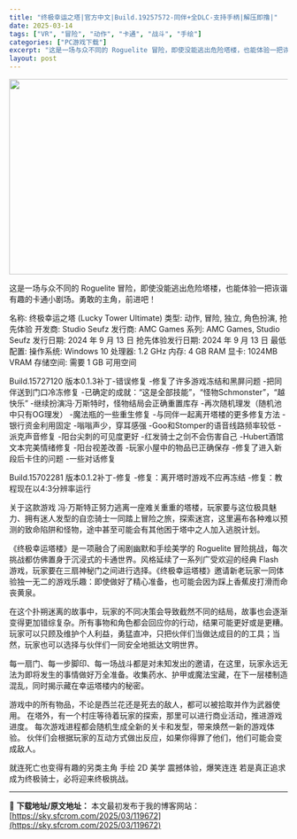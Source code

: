 ```yaml
---
title: "终极幸运之塔|官方中文|Build.19257572-同伴+全DLC-支持手柄|解压即撸|"
date: 2025-03-14
tags: ["VR", "冒险", "动作", "卡通", "战斗", "手绘"]
categories: ["PC游戏下载"]
excerpt: "这是一场与众不同的 Roguelite 冒险，即使没能逃出危险塔楼，也能体验一把诙谐有趣的卡通小剧场。勇敢的主角，前进吧！ 名称: 终极幸运之塔 (Lucky Tower Ultimate) 类型: 动作, 冒险, 独立, 角色扮演, 抢先体验 开发商: Studio Seufz 发行商: AMC &hellip;"
layout: post
---
```


<img class="aligncenter size-full wp-image-119657" src="https://sky.sfcrom.com/wp-content/uploads/2025/03/2025031407182389.webp" alt="" width="616" height="353" />

这是一场与众不同的 Roguelite 冒险，即使没能逃出危险塔楼，也能体验一把诙谐有趣的卡通小剧场。勇敢的主角，前进吧！

名称: 终极幸运之塔 (Lucky Tower Ultimate)
类型: 动作, 冒险, 独立, 角色扮演, 抢先体验
开发商: Studio Seufz
发行商: AMC Games
系列: AMC Games, Studio Seufz
发行日期: 2024 年 9 月 13 日
抢先体验发行日期: 2024 年 9 月 13 日
最低配置:
操作系统: Windows 10
处理器: 1.2 GHz
内存: 4 GB RAM
显卡: 1024MB VRAM
存储空间: 需要 1 GB 可用空间

Build.15727120
版本0.1.3补丁-错误修复
-修复了许多游戏冻结和黑屏问题
-把同伴送到门口冷冻修复
-已确定的成就：“这是全部技能”，“怪物Schmonster”，“越快乐”
-继续扮演冯·万斯特时，怪物结局会正确重置库存
-再次随机理发（随机池中只有OG理发）
-魔法瓶的一些重生修复
-与同伴一起离开塔楼的更多修复方法
-银行资金利用固定
-嗡嗡声少，穿耳感强
-Goo和Stomper的语音线路频率较低
-派克声音修复
-阳台尖刺的可见度更好
-红发骑士之剑不会伤害自己
-Hubert酒馆文本完美情绪修复
-阳台视差改善
-玩家小屋中的物品已正确保存
-修复了进入新段后卡住的问题
-一些对话修复

Build.15702281
版本0.1.2补丁-修复
-修复：离开塔时游戏不应再冻结
-修复：教程现在以4:3分辨率运行

关于这款游戏
冯·万斯特正努力逃离一座难关重重的塔楼，玩家要与这位极具魅力、拥有迷人发型的自恋骑士一同踏上冒险之旅，探索迷宫，这里遍布各种难以预测的致命陷阱和怪物，途中甚至可能会有其他困于塔中之人加入逃脱计划。

《终极幸运塔楼》是一项融合了闹剧幽默和手绘美学的 Roguelite 冒险挑战，每次挑战都仿佛置身于沉浸式的卡通世界。风格延续了一系列广受欢迎的经典 Flash 游戏，玩家要在三扇神秘门之间进行选择。《终极幸运塔楼》邀请新老玩家一同体验独一无二的游戏乐趣：即使做好了精心准备，也可能会因为踩上香蕉皮打滑而命丧黄泉。

在这个扑朔迷离的故事中，玩家的不同决策会导致截然不同的结局，故事也会逐渐变得更加错综复杂。所有事物和角色都会回应你的行动，结果可能更好或是更糟。玩家可以只顾及维护个人利益，勇猛直冲，只把伙伴们当做达成目的的工具；当然，玩家也可以选择与伙伴们一同安全地抵达文明世界。

每一扇门、每一步脚印、每一场战斗都是对未知发出的邀请，在这里，玩家永远无法为即将发生的事情做好万全准备。收集药水、护甲或魔法宝藏，在下一层楼制造混乱，同时揭示藏在幸运塔楼内的秘密。

游戏中的所有物品，不论是西兰花还是死去的敌人，都可以被拾取并作为武器使用。
在塔外，有一个村庄等待着玩家的探索，那里可以进行商业活动，推进游戏进度。
每次游戏进程都会随机生成全新的关卡和发型，带来焕然一新的游戏体验。
伙伴们会根据玩家的互动方式做出反应，如果你得罪了他们，他们可能会变成敌人。

就连死亡也变得有趣的另类主角
手绘 2D 美学
震撼体验，爆笑连连
若是真正追求成为终极骑士，必将迎来终极挑战。

---
📖 **下载地址/原文地址：** 本文最初发布于我的博客网站：[https://sky.sfcrom.com/2025/03/119672](https://sky.sfcrom.com/2025/03/119672)

